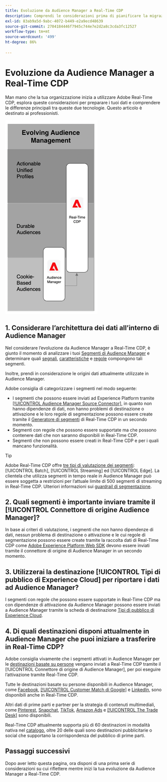 ```yaml
---
title: Evoluzione da Audience Manager a Real-Time CDP
description: Comprendi le considerazioni prima di pianificare la migrazione da Audience Manager ad Adobe Real-Time CDP.
exl-id: 83ab9a5d-9abc-4072-b449-e2a9ecd48639
source-git-commit: 2704184446f7945c744e7e2d2a8c3cda3fc12527
workflow-type: tm+mt
source-wordcount: '499'
ht-degree: 86%

---
```


# Evoluzione da Audience Manager a Real-Time CDP

Man mano che la tua organizzazione inizia a utilizzare Adobe Real-Time CDP, esplora queste considerazioni per preparare i tuoi dati e comprendere le differenze principali tra queste due tecnologie. Questo articolo è destinato ai professionisti.

![Diagramma dell’evoluzione da Audience Manager a Real-Time CDP](/help/rtcdp/assets/aam-to-rtcdp-evolution.png)

## 1. Considerare l’architettura dei dati all’interno di Audience Manager

Nel considerare l’evoluzione da Audience Manager a Real-Time CDP, è giunto il momento di analizzare i tuoi [Segmenti di Audience Manager](https://experienceleague.adobe.com/docs/audience-manager/user-guide/features/segments/segments-purpose.html?lang=it) e determinare quali [segnali](https://experienceleague.adobe.com/docs/audience-manager/user-guide/features/data-explorer/data-explorer-understanding-signals.html?lang=it), [caratteristiche](https://experienceleague.adobe.com/docs/audience-manager/user-guide/features/traits/trait-details-page.html?lang=it) e [regole](https://experienceleague.adobe.com/docs/audience-manager/user-guide/features/segments/segment-builder.html?lang=it#segment-builder-section) compongono tali segmenti.

Inoltre, prendi in considerazione le origini dati attualmente utilizzate in Audience Manager.

Adobe consiglia di categorizzare i segmenti nel modo seguente:

* I segmenti che possono essere inviati ad Experience Platform tramite [[!UICONTROL Audience Manager Source Connector]](/help/sources/connectors/adobe-applications/audience-manager.md), in quanto non hanno dipendenze di dati, non hanno problemi di destinazione o attivazione e le loro regole di segmentazione possono essere create tramite il [Generatore di segmenti](/help/segmentation/ui/segment-builder.md) di Real-Time CDP in un secondo momento.
* Segmenti con regole che possono essere supportate ma che possono contenere dati che non saranno disponibili in Real-Time CDP.
* Segmenti che non possono essere creati in Real-Time CDP e per i quali mancano funzionalità.

>[!TIP]
>
>Adobe Real-Time CDP offre [tre tipi di valutazione dei segmenti](/help/segmentation/home.md#evaluate-segments): [!UICONTROL Batch], [!UICONTROL Streaming] ed [!UICONTROL Edge]. La clientela che utilizza segmenti in tempo reale in Audience Manager può essere soggetta a restrizioni per l’attuale limite di 500 segmenti di streaming in Real-Time CDP. Ulteriori informazioni sui [guardrail di segmentazione](/help/profile/guardrails.md).

## 2. Quali segmenti è importante inviare tramite il [!UICONTROL Connettore di origine Audience Manager]?

In base ai criteri di valutazione, i segmenti che non hanno dipendenze di dati, nessun problema di destinazione o attivazione e le cui regole di segmentazione possono essere create tramite la raccolta dati di Real-Time CDP come [Adobe Experience Platform Web SDK](/help/web-sdk/faq.md) devono essere inviati tramite il connettore di origine di Audience Manager in un secondo momento.

## 3. Utilizzerai la destinazione [!UICONTROL Tipi di pubblico di Experience Cloud] per riportare i dati ad Audience Manager?

I segmenti con regole che possono essere supportate in Real-Time CDP ma con dipendenze di attivazione da Audience Manager possono essere inviati a Audience Manager tramite la scheda di destinazione [Tipi di pubblico di Experience Cloud](/help/destinations/catalog/adobe/experience-cloud-audiences.md).

## 4. Di quali destinazioni disponi attualmente in Audience Manager che puoi iniziare a trasferire in Real-Time CDP?

Adobe consiglia vivamente che i segmenti attivati in Audience Manager per le [destinazioni basate su persone](https://experienceleague.adobe.com/docs/audience-manager/user-guide/features/destinations/people-based/people-based-destinations-overview.html?lang=it) vengano inviati a Real-Time CDP tramite il [!UICONTROL Connettore di origine di Audience Manager], per poi eseguire l’attivazione tramite Real-Time CDP.

Tutte le destinazioni basate su persone disponibili in Audience Manager, come [Facebook](/help/destinations/catalog/social/facebook.md), [[!UICONTROL Customer Match di Google]](/help/destinations/catalog/advertising/google-customer-match.md) e [LinkedIn](/help/destinations/catalog/social/linkedin.md), sono disponibili anche in Real-Time CDP.

Altri dati di prime parti e partner per la strategia di contenuti multimediali, come [Pinterest](/help/destinations/catalog/advertising/pinterest.md), [Snapchat](/help/destinations/catalog/advertising/snap-inc.md), [TikTok](/help/destinations/catalog/social/tiktok.md), [Amazon Ads](/help/destinations/catalog/advertising/amazon-ads.md) e [[!UICONTROL The Trade Desk]](/help/destinations/catalog/advertising/tradedesk.md) sono disponibili.

Real-Time CDP attualmente supporta più di 60 destinazioni in modalità nativa nel [catalogo](/help/destinations/catalog/overview.md), oltre 20 delle quali sono destinazioni pubblicitarie o social che supportano la corrispondenza del pubblico di prime parti.

## Passaggi successivi

Dopo aver letto questa pagina, ora disponi di una prima serie di considerazioni su cui riflettere mentre inizi la tua evoluzione da Audience Manager a Real-Time CDP.
